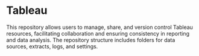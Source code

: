 # Tableau
 This repository allows users to manage, share, and version control Tableau resources, facilitating collaboration and ensuring consistency in reporting and data analysis. The repository structure includes folders for data sources, extracts, logs, and settings.
